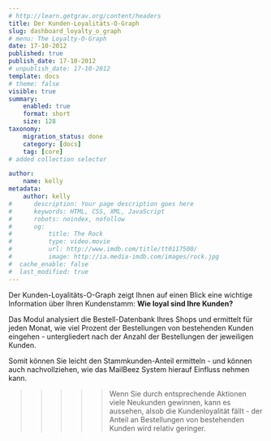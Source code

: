 ```yaml
---
# http://learn.getgrav.org/content/headers
title: Der Kunden-Loyalitäts-O-Graph
slug: dashboard_loyalty_o_graph
# menu: The Loyalty-O-Graph
date: 17-10-2012
published: true
publish_date: 17-10-2012
# unpublish_date: 17-10-2012
template: docs
# theme: false
visible: true
summary:
    enabled: true
    format: short
    size: 128
taxonomy:
    migration_status: done
    category: [docs]
    tag: [core]
# added collection selector

author:
    name: kelly
metadata:
    author: kelly
#      description: Your page description goes here
#      keywords: HTML, CSS, XML, JavaScript
#      robots: noindex, nofollow
#      og:
#          title: The Rock
#          type: video.movie
#          url: http://www.imdb.com/title/tt0117500/
#          image: http://ia.media-imdb.com/images/rock.jpg
#  cache_enable: false
#  last_modified: true
---
```


Der Kunden-Loyalitäts-O-Graph zeigt Ihnen auf einen Blick eine wichtige Information über Ihren Kundenstamm: **Wie loyal sind Ihre Kunden?**

Das Modul analysiert die Bestell-Datenbank Ihres Shops und ermittelt für jeden Monat, wie viel Prozent der Bestellungen von bestehenden Kunden eingehen - untergliedert nach der Anzahl der Bestellungen der jeweiligen Kunden.

Somit können Sie leicht den Stammkunden-Anteil ermitteln - und können auch nachvollziehen, wie das MailBeez System hierauf Einfluss nehmen kann.

>>>>>Wenn Sie durch entsprechende Aktionen viele Neukunden gewinnen, kann es aussehen, alsob die Kundenloyalität fällt - der Anteil an Bestellungen von bestehenden Kunden wird relativ geringer.